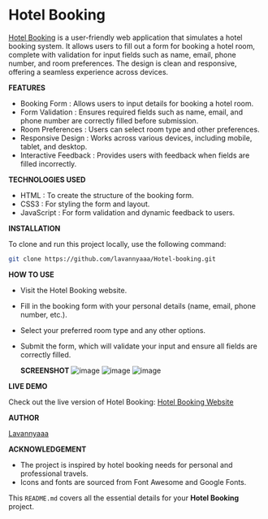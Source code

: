 # Hotel Booking

[Hotel Booking](https://lavannyaaa.github.io/Hotel-booking/) is a user-friendly web application that simulates a hotel booking system. It allows users to fill out a form for booking a hotel room, complete with validation for input fields such as name, email, phone number, and room preferences. The design is clean and responsive, offering a seamless experience across devices.

**FEATURES**

- Booking Form : Allows users to input details for booking a hotel room.
- Form Validation : Ensures required fields such as name, email, and phone number are correctly filled before submission.
- Room Preferences : Users can select room type and other preferences.
- Responsive Design : Works across various devices, including mobile, tablet, and desktop.
- Interactive Feedback : Provides users with feedback when fields are filled incorrectly.

**TECHNOLOGIES USED**

- HTML : To create the structure of the booking form.
- CSS3 : For styling the form and layout.
- JavaScript : For form validation and dynamic feedback to users.

**INSTALLATION**

To clone and run this project locally, use the following command:

```bash
git clone https://github.com/lavannyaaa/Hotel-booking.git
```
**HOW TO USE**
- Visit the Hotel Booking website.
- Fill in the booking form with your personal details (name, email, phone number, etc.).
- Select your preferred room type and any other options.
- Submit the form, which will validate your input and ensure all fields are correctly filled.

  **SCREENSHOT**
  ![image](https://github.com/user-attachments/assets/5ed408f4-c474-4539-9c33-17352d172e7a)
  ![image](https://github.com/user-attachments/assets/550d494b-8d07-44a5-a9b1-b6fe5e3f1bbd)
  ![image](https://github.com/user-attachments/assets/ec5bd62e-08c7-40e0-9dd2-434ff9fbf09d)


**LIVE DEMO**

Check out the live version of Hotel Booking: [Hotel Booking Website]((https://lavannyaaa.github.io/Hotel-booking/))

**AUTHOR**

[Lavannyaaa](https://github.com/lavannyaaa)

**ACKNOWLEDGEMENT**
- The project is inspired by hotel booking needs for personal and professional travels.
- Icons and fonts are sourced from Font Awesome and Google Fonts.

This `README.md` covers all the essential details for your **Hotel Booking** project.
